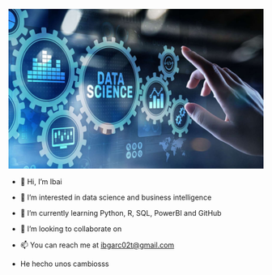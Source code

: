 ![imagen](./DataScience.jpg)
- 👋 Hi, I’m Ibai
- 👀 I’m interested in data science and business intelligence
- 🌱 I’m currently learning Python, R, SQL, PowerBI and GitHub
- 💞️ I’m looking to collaborate on 
- 📫 You can reach me at ibgarc02t@gmail.com

- He hecho unos cambiosss

<!---
igvalle/igvalle is a ✨ special ✨ repository because its `README.md` (this file) appears on your GitHub profile.
You can click the Preview link to take a look at your changes.
--->
